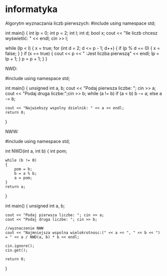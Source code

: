 # informatyka

Algorytm wyznaczania liczb pierwszych:
#include <iostream>
using namespace std;

int main()
{
int lp = 0;
int p = 2;
int l;
int d;
bool x;
cout << "Ile liczb chcesz wyświetlić: " << endl;
cin >> l;

while (lp < l) {
x = true;
for (int d = 2; d <= p - 1; d++) {
if (p % d == 0) {
x = false;
}
}
if (x == true) {
cout << p << " :Jest liczba pierwszą" << endl;
lp = lp + 1;
}
p = p + 1;
}
}


NWD:

#include <iostream>
using namespace std;

int main()
{
    unsigned int a, b;
    cout << "Podaj pierwsza liczbe: "; cin >> a; 
    cout << "Podaj druga liczbe:";cin >> b;
    while (a != b)
        if (a < b) b -= a; else a -= b;

    cout << "Najwiekszy wspolny dzielnik: " << a << endl;
    return 0;
}

NWW: 

#include<iostream>
using namespace std;

int NWD(int a, int b)
{
	int pom;

	while (b != 0)
	{
		pom = b;
		b = a % b;
		a = pom;
	}
	return a;
}

int main()
{
	unsigned int a, b;

	cout << "Podaj pierwsza liczbe: "; cin >> a;
	cout << "Podaj druga liczbe: "; cin >> b;

	//wyznaczenie NWW
	cout << "Najmniejsza wspolna wielokrotnosc:(" << a << ", " << b << ") = " << a / NWD(a, b) * b << endl;

	cin.ignore();
	cin.get();

	return 0;
}